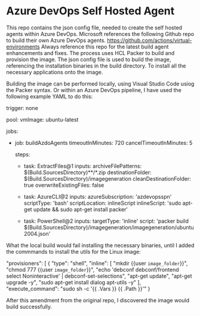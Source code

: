 # Azure DevOps Self Hosted Agent
This repo contains the json config file, needed to create the self hosted agents within Azure DevOps. Microsoft references the following Github repo to build their own Azure DevOps agents.
https://github.com/actions/virtual-environments
Always reference this repo for the latest build agent enhancements and fixes. The process uses HCL Packer to build and provision the image. The json config file is used to build the image, referencing the installation binaries in the build directory. To install all the necessary applications onto the image.

Building the image can be performed locally, using Visual Studio Code usiog the Packer syntax. Or within an Azure DevOps pipeline, I have used the following example YAML to do this:

trigger: none

pool:
  vmImage: ubuntu-latest

jobs:
- job: buildAzdoAgents
  timeoutInMinutes: 720
  cancelTimeoutInMinutes: 5  

  steps:
  - task: ExtractFiles@1
    inputs:
      archiveFilePatterns: $(Build.SourcesDirectory)**/*.zip 
      destinationFolder: $(Build.SourcesDirectory)/imagegeneration
      cleanDestinationFolder: true 
      overwriteExistingFiles: false   

  - task: AzureCLI@2
    inputs:
      azureSubscription: 'azdevopsspn'
      scriptType: 'bash'
      scriptLocation: inlineScript
      inlineScript: 'sudo apt-get update && sudo apt-get install packer'

  - task: PowerShell@2
    inputs:
      targetType: 'inline'
      script: 'packer build $(Build.SourcesDirectory)/imagegeneration/imagegeneration/ubuntu2004.json'  
      
What the local build would fail installing the necessary binaries, until I added the commmands to install the utils for the Linux image:

 "provisioners": [
        {
            "type": "shell",
            "inline": [
                "mkdir {{user `image_folder`}}",
                "chmod 777 {{user `image_folder`}}",
                "echo 'debconf debconf/frontend select Noninteractive' | debconf-set-selections",
                "apt-get update",
                "apt-get upgrade -y",
                "sudo apt-get install dialog apt-utils -y"
            ],
            "execute_command": "sudo sh -c '{{ .Vars }} {{ .Path }}'"
        }
        
 After this amendment from the original repo, I discovered the image would build successfully.       
